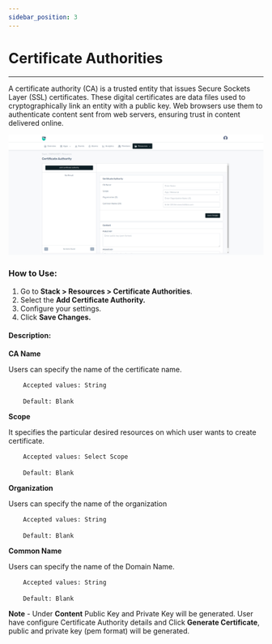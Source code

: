 ```yaml
---
sidebar_position: 3
---
```


# Certificate Authorities

---

A certificate authority (CA) is a trusted entity that issues Secure Sockets Layer (SSL) certificates. These digital certificates are data files used to cryptographically link an entity with a public key. Web browsers use them to authenticate content sent from web servers, ensuring trust in content delivered online.

![certificate_auth](/img/platform/v8/docs/certificate_auth.png)

### How to Use:

1. Go to **Stack > Resources  > Certificate Authorities**.
2. Select the **Add Certificate Authority.**
3. Configure your settings. 
4. Click **Save Changes.**

#### Description:

**CA Name**

Users can specify the name of the certificate name.

```
    Accepted values: String

    Default: Blank 
```


**Scope**

It specifies the particular desired resources on which user wants to create certificate. 

```
    Accepted values: Select Scope

    Default: Blank 
```


**Organization**

Users can specify the name of the organization 

```
    Accepted values: String

    Default: Blank 
```


**Common Name**

Users can specify the name of the Domain Name. 

```
    Accepted values: String

    Default: Blank 
```


**Note** - Under **Content** Public Key and Private Key will be generated. User have configure Certificate Authority details and Click **Generate Certificate**, public and private key (pem format) will be generated.
